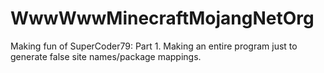 # WwwWwwMinecraftMojangNetOrg
Making fun of SuperCoder79: Part 1. Making an entire program just to generate false site names/package mappings.
